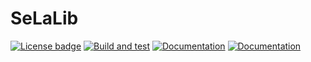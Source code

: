 # SeLaLib

[![License badge](https://img.shields.io/badge/License-CECILLB-blue)](LICENSE)
[![Build and test](https://github.com/selalib/selalib/workflows/CI/badge.svg)](https://github.com/selalib/selalib/actions)
[![Documentation](https://img.shields.io/badge/Documentation-Guide-yellow)](https://selalib.github.io)
[![Documentation](https://img.shields.io/badge/Documentation-Doxygen-green)](https://selalib.github.io/selalib)

